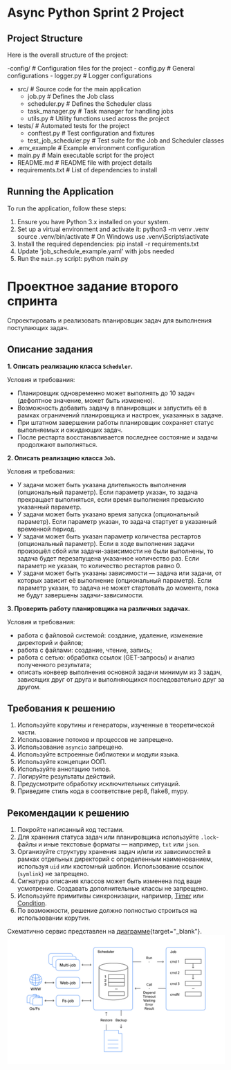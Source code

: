 # Async Python Sprint 2 Project

## Project Structure

Here is the overall structure of the project:

-config/ # Configuration files for the project
    -  config.py # General configurations
    -  logger.py # Logger configurations
- src/ # Source code for the main application
    -  job.py # Defines the Job class
    -  scheduler.py # Defines the Scheduler class
    -  task_manager.py # Task manager for handling jobs
    -  utils.py # Utility functions used across the project
- tests/ # Automated tests for the project
    -  conftest.py # Test configuration and fixtures
    -  test_job_scheduler.py # Test suite for the Job and Scheduler classes
- .env_example # Example environment configuration
- main.py # Main executable script for the project
- README.md # README file with project details
- requirements.txt # List of dependencies to install

## Running the Application

To run the application, follow these steps:

1. Ensure you have Python 3.x installed on your system.
2. Set up a virtual environment and activate it:
    python3 -m venv .venv
    source .venv/bin/activate # On Windows use .venv\Scripts\activate
3. Install the required dependencies:
    pip install -r requirements.txt
4. Update 'job_schedule_example.yaml' with jobs needed
5. Run the `main.py` script:
    python main.py
    
# Проектное задание второго спринта

Спроектировать и реализовать планировщик задач для выполнения поступающих задач.

## Описание задания

**1. Описать реализацию класса `Scheduler`.**

Условия и требования:
- Планировщик одновременно может выполнять до 10 задач (дефолтное значение, может быть изменено).
- Возможность добавить задачу в планировщик и запустить её в рамках ограничений планировщика и настроек, указанных в задаче.
- При штатном завершении работы планировщик сохраняет статус выполняемых и ожидающих задач.
- После рестарта восстанавливается последнее состояние и задачи продолжают выполняться.

**2. Описать реализацию класса `Job`.**

Условия и требования:
- У задачи может быть указана длительность выполнения (опциональный параметр). Если параметр указан, то задача прекращает выполняться, если время выполнения превысило указанный параметр.
- У задачи может быть указано время запуска (опциональный параметр). Если параметр указан, то задача стартует в указанный временной период.
- У задачи может быть указан параметр количества рестартов (опциональный параметр). Если в ходе выполнения задачи произошёл сбой или задачи-зависимости не были выполнены, то задача будет перезапущена указанное количество раз. Если параметр не указан, то количество рестартов равно 0.
- У задачи может быть указаны зависимости — задача или задачи, от которых зависит её выполнение (опциональный параметр). Если параметр указан, то задача не может стартовать до момента, пока не будут завершены задачи-зависимости.


**3. Проверить работу планировщика на различных задачах.**

Условия и требования:
- работа с файловой системой: создание, удаление, изменение директорий и файлов;
- работа с файлами: создание, чтение, запись;
- работа с сетью: обработка ссылок (GET-запросы) и анализ полученного результата;
- описать конвеер выполнения основной задачи минимум из 3 задач, зависящих друг от друга и выполняющихся последовательно друг за другом.

## Требования к решению

1. Используйте корутины и генераторы, изученные в теоретической части.
2. Использование потоков и процессов не запрещено.
3. Использование `asyncio` запрещено.
4. Используйте встроенные библиотеки и модули языка.
5. Используйте концепции ООП.
6. Используйте аннотацию типов.
7. Логируйте результаты действий.
8. Предусмотрите обработку исключительных ситуаций.
9. Приведите стиль кода в соответствие pep8, flake8, mypy.

## Рекомендации к решению

1. Покройте написанный код тестами.
2. Для хранения статуса задач или планировщика используйте `.lock`-файлы и иные текстовые форматы — например, `txt` или `json`.
3. Организуйте структуру хранения задач и/или их зависимостей в рамках отдельных директорий с определенным наименованием, используя `uid` или кастомный шаблон. Использование ссылок (`symlink`) не запрещено.
4. Сигнатура описания классов может быть изменена под ваше усмотрение. Создавать дополнительные классы не запрещено.
5. Используйте примитивы синхронизации, например, [Timer](https://docs.python.org/3/library/threading.html#timer-objects) или [Condition](https://docs.python.org/3/library/threading.html#condition-objects).
6. По возможности, решение должно полностью строиться на использовании корутин.

Схематично сервис представлен на [диаграмме](schema.png){target="_blank"}.
![image](schema.png)
